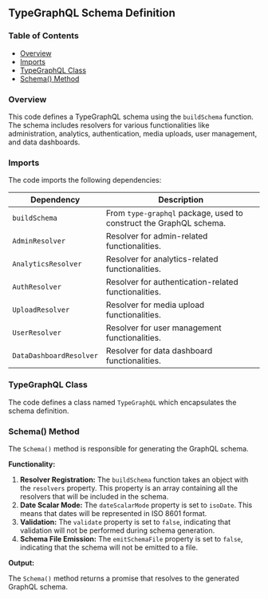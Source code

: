 ## TypeGraphQL Schema Definition

### Table of Contents

* [Overview](#overview)
* [Imports](#imports)
* [TypeGraphQL Class](#typegraphql-class)
* [Schema() Method](#schema-method)

### Overview 

This code defines a TypeGraphQL schema using the `buildSchema` function. The schema includes resolvers for various functionalities like administration, analytics, authentication, media uploads, user management, and data dashboards.

### Imports

The code imports the following dependencies:

| Dependency | Description |
|---|---|
| `buildSchema` | From `type-graphql` package, used to construct the GraphQL schema. |
| `AdminResolver` | Resolver for admin-related functionalities. |
| `AnalyticsResolver` | Resolver for analytics-related functionalities. |
| `AuthResolver` | Resolver for authentication-related functionalities. |
| `UploadResolver` | Resolver for media upload functionalities. |
| `UserResolver` | Resolver for user management functionalities. |
| `DataDashboardResolver` | Resolver for data dashboard functionalities. |

### TypeGraphQL Class

The code defines a class named `TypeGraphQL` which encapsulates the schema definition.

### Schema() Method

The `Schema()` method is responsible for generating the GraphQL schema. 

**Functionality:**

1. **Resolver Registration:** The `buildSchema` function takes an object with the `resolvers` property. This property is an array containing all the resolvers that will be included in the schema. 
2. **Date Scalar Mode:** The `dateScalarMode` property is set to `isoDate`. This means that dates will be represented in ISO 8601 format.
3. **Validation:** The `validate` property is set to `false`, indicating that validation will not be performed during schema generation.
4. **Schema File Emission:** The `emitSchemaFile` property is set to `false`, indicating that the schema will not be emitted to a file.

**Output:**

The `Schema()` method returns a promise that resolves to the generated GraphQL schema. 

